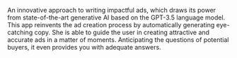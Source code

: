 An innovative approach to writing impactful ads, which draws its power from state-of-the-art generative AI based on the GPT-3.5 language model. This app reinvents the ad creation process by automatically generating eye-catching copy. She is able to guide the user in creating attractive and accurate ads in a matter of moments. Anticipating the questions of potential buyers, it even provides you with adequate answers.
